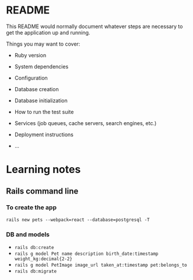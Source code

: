 # README

This README would normally document whatever steps are necessary to get the
application up and running.

Things you may want to cover:

* Ruby version

* System dependencies

* Configuration

* Database creation

* Database initialization

* How to run the test suite

* Services (job queues, cache servers, search engines, etc.)

* Deployment instructions

* ...

# Learning notes

## Rails command line
### To create the app
`rails new pets --webpack=react --database=postgresql -T`
### DB and models
- `rails db:create`
- `rails g model Pet name description birth_date:timestamp weight_kg:decimal{2-2}`
- `rails g model PetImage image_url taken_at:timestamp pet:belongs_to`
- `rails db:migrate`
